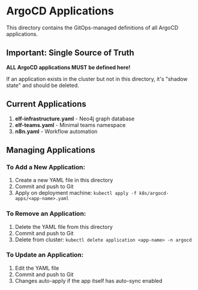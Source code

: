 # ArgoCD Applications

This directory contains the GitOps-managed definitions of all ArgoCD applications.

## Important: Single Source of Truth

**ALL ArgoCD applications MUST be defined here!**

If an application exists in the cluster but not in this directory, it's "shadow state" and should be deleted.

## Current Applications

1. **elf-infrastructure.yaml** - Neo4j graph database
2. **elf-teams.yaml** - Minimal teams namespace
3. **n8n.yaml** - Workflow automation

## Managing Applications

### To Add a New Application:
1. Create a new YAML file in this directory
2. Commit and push to Git
3. Apply on deployment machine: `kubectl apply -f k8s/argocd-apps/<app-name>.yaml`

### To Remove an Application:
1. Delete the YAML file from this directory
2. Commit and push to Git
3. Delete from cluster: `kubectl delete application <app-name> -n argocd`

### To Update an Application:
1. Edit the YAML file
2. Commit and push to Git
3. Changes auto-apply if the app itself has auto-sync enabled
